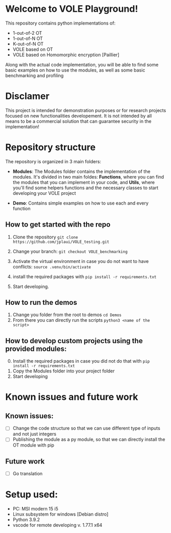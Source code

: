 # Welcome to VOLE Playground!

This repository contains python implementations of:

 - 1-out-of-2 OT
 - 1-out-of-N OT
 - K-out-of-N OT
 - VOLE based on OT
 - VOLE based on Homomorphic encryption [Paillier]

Along with the actual code implementation, you will be able to find some basic examples on how to use the modules, as well as some basic benchmarking and profiling

# Disclamer 
This project is intended for demonstration purposes or for research projects focused on new functionalities developement.
It is not intended by all means to be a commercial solution that can guarantee security in the implementation!

# Repository structure
The repository is organized in 3 main folders:

 - **Modules**: The Modules folder contains the implementation of the modules. It's divided in two main foldes: **Functions**, where you can find the modules that you can implement in your code, and **Utils**, where you'll find some helpers functions and the necessary classes to start developing your VOLE project

 -  **Demo**: Contains simple examples on how to use each and every function


## How to get started with the repo

 1. Clone the repository
 `git clone https://github.com/jplaui/VOLE_testing.git`
 
 2. Change your branch: `git checkout VOLE_benchmarking`
 
 3. Activate the virtual environment in case you do not want to have conflicts: `source .venv/bin/activate`
	    
 4. install the required packages with `pip install -r requirements.txt`

 5. Start developing.

## How to run the demos

 1. Change you folder from the root to demos `cd Demos`
 2. From there you can directly run the scripts `python3 <name of the script>`

## How to develop custom projects using the provided modules:

0. Install the required packages in case you did not do that with `pip install -r requirements.txt`
1. Copy the Modules folder into your project folder
2. Start developing

# Known issues and future work
## Known issues:
 - [ ] Change the code structure so that we can use different type of inputs and not just integers
 - [ ] Publishing the module as a py module, so that we can directly install the OT module with pip
 ## Future work
 - [ ] Go translation

# Setup used:
- PC: MSI modern 15 i5
- Linux subsystem for windows [Debian distro]
- Python 3.9.2
- vscode for remote developing v. 1.77.1 x64
